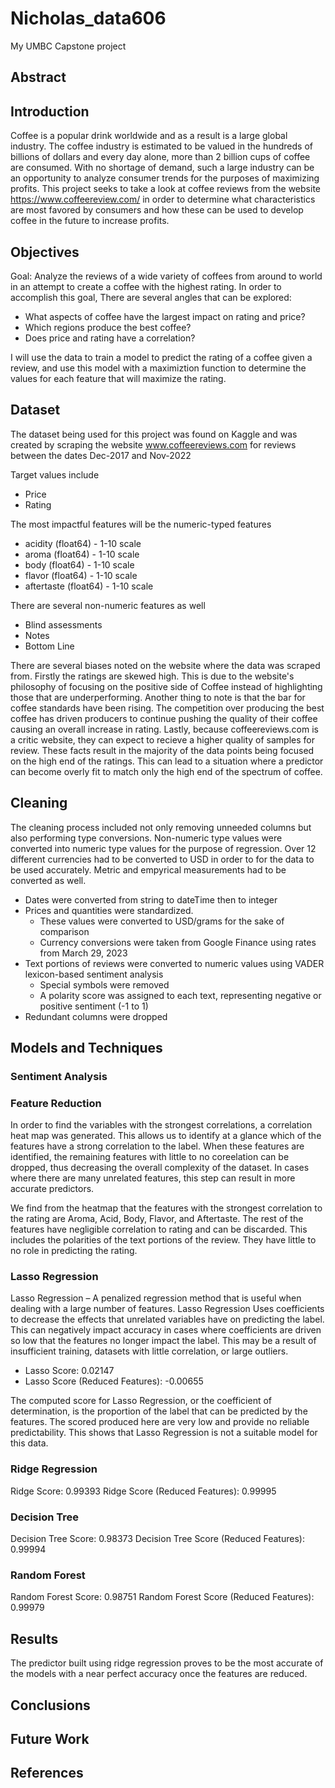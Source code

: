 # Nicholas_data606
My UMBC Capstone project

## Abstract

## Introduction

Coffee is a popular drink worldwide and as a result is a large global industry. The coffee industry is estimated to be valued in the hundreds of billions of dollars and every day alone, more than 2 billion cups of coffee are consumed. With no shortage of demand, such a large industry can be an opportunity to analyze consumer trends for the purposes of maximizing profits. This project seeks to take a look at coffee reviews from the website https://www.coffeereview.com/ in order to determine what characteristics are most favored by consumers and how these can be used to develop coffee in the future to increase profits.

## Objectives

Goal: Analyze the reviews of a wide variety of coffees from around to world in an attempt to create a coffee with the highest rating.
In order to accomplish this goal, There are several angles that can be explored:

- What aspects of coffee have the largest impact on rating and price?
- Which regions produce the best coffee?
- Does price and rating have a correlation?

I will use the data to train a model to predict the rating of a coffee given a review, and use this model with a maximiztion function to determine the values for each feature that will maximize the rating.

## Dataset

The dataset being used for this project was found on Kaggle and was created by scraping the website www.coffeereviews.com for reviews between the dates Dec-2017 and Nov-2022

Target values include
- Price
- Rating

The most impactful features will be the numeric-typed features
- acidity (float64) - 1-10 scale
- aroma (float64) - 1-10 scale
- body (float64) - 1-10 scale
- flavor (float64) - 1-10 scale
- aftertaste (float64) - 1-10 scale

There are several non-numeric features as well
- Blind assessments
- Notes
- Bottom Line

There are several biases noted on the website where the data was scraped from.  Firstly the ratings are skewed high.  This is due to the website's philosophy of focusing on the positive side of Coffee instead of highlighting those that are underperforming.  Another thing to note is that the bar for coffee standards have been rising.  The competition over producing the best coffee has driven producers to continue pushing the quality of their coffee causing an overall increase in rating.  Lastly, because coffeereviews.com is a critic website, they can expect to recieve a higher quality of samples for review.  These facts result in the majority of the data points being focused on the high end of the ratings.  This can lead to a situation where a predictor can become overly fit to match only the high end of the spectrum of coffee.

## Cleaning

The cleaning process included not only removing unneeded columns but also performing type conversions.  Non-numeric type values were converted into numeric type values for the purpose of regression.  Over 12 different currencies had to be converted to USD in order to for the data to be used accurately.  Metric and empyrical measurements had to be converted as well.

- Dates were converted from string to dateTime then to integer
- Prices and quantities were standardized.
  - These values were converted to USD/grams for the sake of comparison
  - Currency conversions were taken from Google Finance using rates from March 29, 2023
- Text portions of reviews were converted to numeric values using VADER lexicon-based sentiment analysis
  - Special symbols were removed
  - A polarity score was assigned to each text, representing negative or positive sentiment (-1 to 1)
- Redundant columns were dropped

## Models and Techniques

### Sentiment Analysis

### Feature Reduction

In order to find the variables with the strongest correlations, a correlation heat map was generated.  This allows us to identify at a glance which of the features have a strong correlation to the label.  When these features are identified, the remaining features with little to no coreelation can be dropped, thus decreasing the overall complexity of the dataset.  In cases where there are many unrelated features, this step can result in more accurate predictors.


We find from the heatmap that the features with the strongest correlation to the rating are Aroma, Acid, Body, Flavor, and Aftertaste.  The rest of the features have negligible correlation to rating and can be discarded.  This includes the polarities of the text portions of the review.  They have little to no role in predicting the rating.

### Lasso Regression

Lasso Regression – A penalized regression method that is useful when dealing with a large number of features.  Lasso Regression Uses coefficients to decrease the effects that unrelated variables have on predicting the label. This can negatively impact accuracy in cases where coefficients are driven so low that the features no longer impact the label.  This may be a result of insufficient training, datasets with little correlation, or large outliers.

- Lasso Score: 0.02147
- Lasso Score (Reduced Features): -0.00655

The computed score for Lasso Regression, or the coefficient of determination, is the proportion of the label that can be predicted by the features.  The scored produced here are very low and provide no reliable predictability.  This shows that Lasso Regression is not a suitable model for this data.

### Ridge Regression

Ridge Score: 0.99393
Ridge Score (Reduced Features): 0.99995

### Decision Tree

Decision Tree Score: 0.98373
Decision Tree Score (Reduced Features): 0.99994

### Random Forest

Random Forest Score: 0.98751
Random Forest Score (Reduced Features): 0.99979

## Results

The predictor built using ridge regression proves to be the most accurate of the models with a near perfect accuracy once the features are reduced.

## Conclusions

## Future Work

## References
 
